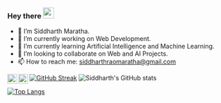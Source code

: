 <!-- Hi there 👋-->
### Hey there <img src="https://media.giphy.com/media/hvRJCLFzcasrR4ia7z/giphy.gif" width="25px">

- 👋 I’m Siddharth Maratha.
- 🔭 I’m currently working on Web Development.
- 🌱 I’m currently learning Artificial Intelligence and Machine Learning.
- 👯 I’m looking to collaborate on Web and AI Projects. 
- 📫 How to reach me: siddharthraomaratha@gmail.com 
<a href="https://twitter.com/SiddharthhRao">
  <img align="left" alt="Siddharth Maratha | Twitter" width="22px" src="https://raw.githubusercontent.com/peterthehan/peterthehan/master/assets/twitter.svg" />
</a> <a href="https://www.linkedin.com/in/siddharth-maratha-390993194/">
  <img align="left" alt="Siddharth's LinkedIN" width="22px" src="https://raw.githubusercontent.com/peterthehan/peterthehan/master/assets/linkedin.svg" />
</a>

<!--  ![Siddharth's GitHub stats](https://github-readme-stats.vercel.app/api?username=siddharthmaratha&theme=highcontrast&show_icons=true)  -->
[![GitHub Streak](https://github-readme-streak-stats.herokuapp.com/?user=siddharthmaratha&theme=neon-dark)](https://git.io/streak-stats)
![Siddharth's GitHub stats](https://github-readme-stats.vercel.app/api?username=siddharthmaratha&show_icons=true&theme=dark)

[![Top Langs](https://github-readme-stats.vercel.app/api/top-langs/?username=siddharthmaratha&layout=compact)](https://github.com/anuraghazra/github-readme-stats)


